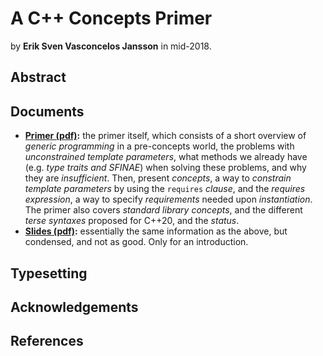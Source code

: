 A C++ Concepts Primer
=====================

by **Erik Sven Vasconcelos Jansson** in mid-2018.

Abstract
--------

Documents
---------

* **[Primer (pdf)](primer/primer.pdf):** the primer itself, which consists of a short overview of *generic programming* in a  pre-concepts world, the problems with *unconstrained template parameters*, what methods we already have (e.g. *type traits and SFINAE*) when solving these problems, and why they are *insufficient*. Then, present *concepts*, a way to *constrain template parameters* by using the `requires` *clause*, and the *requires expression*, a way to specify *requirements* needed upon *instantiation*. The primer also covers *standard library concepts*, and the different *terse syntaxes* proposed for C++20, and the *status*.
* **[Slides (pdf)](slides/slides.pdf):** essentially the same information as the above, but condensed, and not as good. Only for an introduction.

Typesetting
-----------

Acknowledgements
----------------

References
----------
